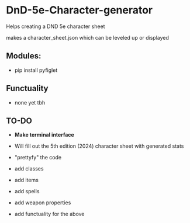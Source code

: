 # DnD-5e-Character-generator
Helps creating a DND 5e character sheet


makes a character_sheet.json which can be leveled up or displayed


## Modules:
  - pip install pyfiglet


## Functuality
  - none yet tbh


## TO-DO
  - **Make terminal interface**
  
  - Will fill out the 5th edition (2024) character sheet with generated stats
  
  - "prettyfy" the code
  
  - add classes
  
  - add items
  
  - add spells
  
  - add weapon properties
  
  - add functuality for the above

